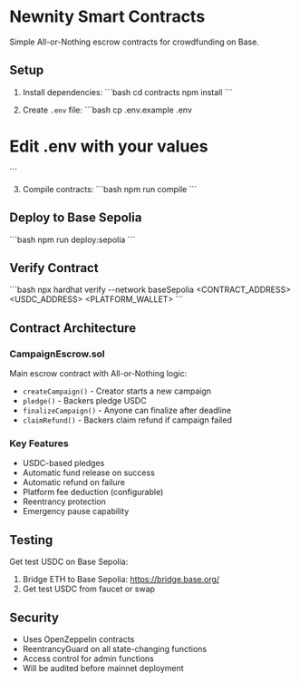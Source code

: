 # Newnity Smart Contracts

Simple All-or-Nothing escrow contracts for crowdfunding on Base.

## Setup

1. Install dependencies:
\`\`\`bash
cd contracts
npm install
\`\`\`

2. Create `.env` file:
\`\`\`bash
cp .env.example .env
# Edit .env with your values
\`\`\`

3. Compile contracts:
\`\`\`bash
npm run compile
\`\`\`

## Deploy to Base Sepolia

\`\`\`bash
npm run deploy:sepolia
\`\`\`

## Verify Contract

\`\`\`bash
npx hardhat verify --network baseSepolia <CONTRACT_ADDRESS> <USDC_ADDRESS> <PLATFORM_WALLET>
\`\`\`

## Contract Architecture

### CampaignEscrow.sol

Main escrow contract with All-or-Nothing logic:

- `createCampaign()` - Creator starts a new campaign
- `pledge()` - Backers pledge USDC
- `finalizeCampaign()` - Anyone can finalize after deadline
- `claimRefund()` - Backers claim refund if campaign failed

### Key Features

- USDC-based pledges
- Automatic fund release on success
- Automatic refund on failure
- Platform fee deduction (configurable)
- Reentrancy protection
- Emergency pause capability

## Testing

Get test USDC on Base Sepolia:
1. Bridge ETH to Base Sepolia: https://bridge.base.org/
2. Get test USDC from faucet or swap

## Security

- Uses OpenZeppelin contracts
- ReentrancyGuard on all state-changing functions
- Access control for admin functions
- Will be audited before mainnet deployment
